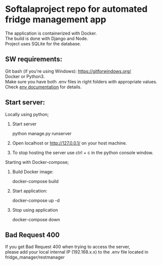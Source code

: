 # Softalaproject repo for automated fridge management app
The application is containerized with Docker. <br>
The build is done with Django and Node.<br> 
Project uses SQLite for the database.

## SW requirements:
Git bash (if you're using Windows): https://gitforwindows.org/<br>
Docker or Python3.<br>
Make sure you have both .env files in right folders with appropriate values. Check [env documentation](https://github.com/softalaproject/fridge_manager/blob/master/documents/env_information.md) for details.
## Start server:
Locally using python;

1. Start server

	python manage.py runserver

2. Open localhost or http://127.0.0.1/ on your host machine.

3. To stop hosting the server use ctrl + c in the python console window.

Starting with Docker-compose;

1. Build Docker image:

	docker-compose build

2. Start application:

	docker-compose up -d

3. Stop using application

	docker-compose down


## Bad Request 400
If you get Bad Request 400 when trying to access the server, <br>
please add your local internal IP (192.168.x.x) to the .env file located in fridge_manager/restmanager
